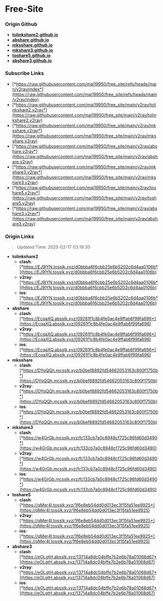 # Free-Site

### Origin Github

- [**tolinkshare2.github.io**](https://github.com/tolinkshare2/tolinkshare2.github.io)
- [**abshare.github.io**](https://github.com/abshare/abshare.github.io)
- [**mksshare.github.io**](https://github.com/mksshare/mksshare.github.io)
- [**mkshare3.github.io**](https://github.com/mkshare3/mkshare3.github.io)
- [**toshare5.github.io**](https://github.com/toshare5/toshare5.github.io)
- [**abshare3.github.io**](https://github.com/abshare3/abshare3.github.io)

### Subscribe Links

- [*https://raw.githubusercontent.com/mai19950/free_site/refs/heads/main/v2ray/index*](https://raw.githubusercontent.com/mai19950/free_site/refs/heads/main/v2ray/index)
- [*https://raw.githubusercontent.com/mai19950/free_site/main/v2ray/tolinkshare2.v2ray*](https://raw.githubusercontent.com/mai19950/free_site/main/v2ray/tolinkshare2.v2ray)
- [*https://raw.githubusercontent.com/mai19950/free_site/main/v2ray/mksshare.v2ray*](https://raw.githubusercontent.com/mai19950/free_site/main/v2ray/mksshare.v2ray)
- [*https://raw.githubusercontent.com/mai19950/free_site/main/v2ray/abshare.v2ray*](https://raw.githubusercontent.com/mai19950/free_site/main/v2ray/abshare.v2ray)
- [*https://raw.githubusercontent.com/mai19950/free_site/main/v2ray/mkshare3.v2ray*](https://raw.githubusercontent.com/mai19950/free_site/main/v2ray/mkshare3.v2ray)
- [*https://raw.githubusercontent.com/mai19950/free_site/main/v2ray/toshare5.v2ray*](https://raw.githubusercontent.com/mai19950/free_site/main/v2ray/toshare5.v2ray)
- [*https://raw.githubusercontent.com/mai19950/free_site/main/v2ray/abshare3.v2ray*](https://raw.githubusercontent.com/mai19950/free_site/main/v2ray/abshare3.v2ray)

### Origin Links

> Updated Time: 2025-02-17 03:19:30

- **tolinkshare2**
  - **clash**: [*https://EJ9lYN.tosslk.xyz/d0bbba6f6cbb25e6b5202c6d4aa0106b*](https://EJ9lYN.tosslk.xyz/d0bbba6f6cbb25e6b5202c6d4aa0106b)
  - **v2ray**: [*https://EJ9lYN.tosslk.xyz/d0bbba6f6cbb25e6b5202c6d4aa0106b*](https://EJ9lYN.tosslk.xyz/d0bbba6f6cbb25e6b5202c6d4aa0106b)
  - **ios**: [*https://EJ9lYN.tosslk.xyz/d0bbba6f6cbb25e6b5202c6d4aa0106b*](https://EJ9lYN.tosslk.xyz/d0bbba6f6cbb25e6b5202c6d4aa0106b)
- **abshare**
  - **clash**: [*https://EcqaXQ.absslk.xyz/09261f1c8b4fe0ac4e9ffab6f99fa696*](https://EcqaXQ.absslk.xyz/09261f1c8b4fe0ac4e9ffab6f99fa696)
  - **v2ray**: [*https://EcqaXQ.absslk.xyz/09261f1c8b4fe0ac4e9ffab6f99fa696*](https://EcqaXQ.absslk.xyz/09261f1c8b4fe0ac4e9ffab6f99fa696)
  - **ios**: [*https://EcqaXQ.absslk.xyz/09261f1c8b4fe0ac4e9ffab6f99fa696*](https://EcqaXQ.absslk.xyz/09261f1c8b4fe0ac4e9ffab6f99fa696)
- **mksshare**
  - **clash**: [*https://DYqQQh.mcsslk.xyz/b0bef8892fd54662053163c800f1750b*](https://DYqQQh.mcsslk.xyz/b0bef8892fd54662053163c800f1750b)
  - **v2ray**: [*https://DYqQQh.mcsslk.xyz/b0bef8892fd54662053163c800f1750b*](https://DYqQQh.mcsslk.xyz/b0bef8892fd54662053163c800f1750b)
  - **ios**: [*https://DYqQQh.mcsslk.xyz/b0bef8892fd54662053163c800f1750b*](https://DYqQQh.mcsslk.xyz/b0bef8892fd54662053163c800f1750b)
- **mkshare3**
  - **clash**: [*https://w4GrGb.mcsslk.xyz/fc133cb7a0c8948cf725c96fd60d3490*](https://w4GrGb.mcsslk.xyz/fc133cb7a0c8948cf725c96fd60d3490)
  - **v2ray**: [*https://w4GrGb.mcsslk.xyz/fc133cb7a0c8948cf725c96fd60d3490*](https://w4GrGb.mcsslk.xyz/fc133cb7a0c8948cf725c96fd60d3490)
  - **ios**: [*https://w4GrGb.mcsslk.xyz/fc133cb7a0c8948cf725c96fd60d3490*](https://w4GrGb.mcsslk.xyz/fc133cb7a0c8948cf725c96fd60d3490)
- **toshare5**
  - **clash**: [*https://qMer4I.tosslk.xyz/1f6e8eb54dd0d013ec3f15fa51ee9925*](https://qMer4I.tosslk.xyz/1f6e8eb54dd0d013ec3f15fa51ee9925)
  - **v2ray**: [*https://qMer4I.tosslk.xyz/1f6e8eb54dd0d013ec3f15fa51ee9925*](https://qMer4I.tosslk.xyz/1f6e8eb54dd0d013ec3f15fa51ee9925)
  - **ios**: [*https://qMer4I.tosslk.xyz/1f6e8eb54dd0d013ec3f15fa51ee9925*](https://qMer4I.tosslk.xyz/1f6e8eb54dd0d013ec3f15fa51ee9925)
- **abshare3**
  - **clash**: [*https://eOLgtH.absslk.xyz/13714a8dc04bffe7b2e6b78a01068d67*](https://eOLgtH.absslk.xyz/13714a8dc04bffe7b2e6b78a01068d67)
  - **v2ray**: [*https://eOLgtH.absslk.xyz/13714a8dc04bffe7b2e6b78a01068d67*](https://eOLgtH.absslk.xyz/13714a8dc04bffe7b2e6b78a01068d67)
  - **ios**: [*https://eOLgtH.absslk.xyz/13714a8dc04bffe7b2e6b78a01068d67*](https://eOLgtH.absslk.xyz/13714a8dc04bffe7b2e6b78a01068d67)
